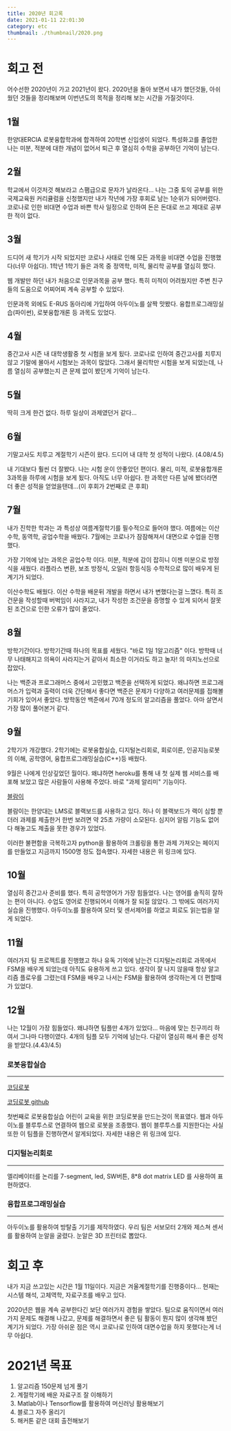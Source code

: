 ```yaml
---
title: 2020년 회고록
date: 2021-01-11 22:01:30
category: etc
thumbnail: ./thumbnail/2020.png
---
```


# 회고 전
어수선한 2020년이 가고 2021년이 왔다. 2020년을 돌아 보면서 내가 했던것들, 아쉬웠던 것들을 정리해보며 이번년도의 목적을 정리해 보는 시간을 가질것이다.

## 1월
한양대ERCIA 로봇융합학과에 합격하여 20학변 신입생이 되었다. 특성화고를 졸업한 나는 미분, 적분에 대한 개념이 없어서 퇴근 후 열심히 수학을 공부하던 기억이 남는다.

## 2월
학교에서 이것저것 해보라고 스팸급으로 문자가 날라온다... 나는 그중 토익 공부를 위한 국제교육원 커리큘럼을 신청했지만 내가 작년에 가장 후회로 남는 1순위가 되어버렸다. 코로나로 인한 비대면 수업과 바쁜 학사 일정으로 인하여 돈은 돈대로 쓰고 제대로 공부한 적이 없다.

## 3월
드디어 새 학기가 시작 되었지만 코로나 사태로 인해 모든 과목을 비대면 수업을 진행했다(너무 아쉽다). 1학년 1학기 들은 과목 중 정역학, 미적, 물리학 공부를 열심히 했다.

웹 개발만 하던 내가 처음으로 인문과목을 공부 했다. 특히 미적이 어려웠지만 주변 친구들의 도움으로 어찌어찌 계속 공부할 수 있었다.

인문과목 외에도 E-RUS 동아리에 가입하여 아두이노를 살짝 맛봤다. 융합프로그래밍실습(파이썬), 로봇융합개론 등 과목도 있었다.

## 4월
중간고사 시즌 내 대학생활중 첫 시험을 보게 됬다. 코로나로 인하여 중간고사를 치루지 않고 기말에 몰아서 시험보는 과목이 많았다. 그래서 물리학만 시험을 보게 되었는데, 나름 열심히 공부했는지 큰 문제 없이 봤던게 기억이 남는다.

## 5월
딱히 크게 한건 없다. 하루 일상이 과제였던거 같다...

## 6월
기말고사도 치루고 계절학기 시즌이 왔다. 드디어 내 대학 첫 성적이 나왔다. (4.08/4.5)

내 기대보다 훨씬 더 잘봤다. 나는 시험 운이 안좋았던 편이다. 물리, 미적, 로봇융합개론 3과목을 하루에 시험을 보게 됬다. 아직도 너무 아쉽다. 한 과목만 다른 날에 봤더라면 더 좋은 성적을 얻었을탠데...(이 후회가 2번째로 큰 후회)

## 7월
내가 진학한 학과는 과 특성상 여름계절학기를 필수적으로 들어야 했다. 여름에는 이산수학, 동역학, 공업수학을 배웠다. 7월에는 코로나가 잠잠해져서 대면으로 수업을 진행했다.


가장 기억에 남는 과목은 공업수학 이다. 미분, 적분에 감이 잡히니 이젠 미분으로 방정식을 새웠다. 라플라스 변환, 보조 방정식, 오일러 항등식등 수학적으로 많이 배우게 된 계기가 되었다.

이산수학도 배웠다. 이산 수학을 배운뒤 개발을 하면서 내가 변했다는걸 느꼈다. 특히 조건문을 작성할때 버벅임이 사라지고, 내가 작성한 조건문을 증명할 수 있게 되어서 잘못된 조건으로 인한 오류가 많이 줄었다.

## 8월
방학기간이다. 방학기간때 하나의 목표를 세웠다. "바로 1일 1알고리즘" 이다. 방학때 너무 나태해지고 의욕이 사라지는거 같아서 최소한 이거라도 하고 놀자! 의 마지노선으로 잡았다.

나는 백준과 프로그래머스 중에서 고민했고 백준을 선택하게 되었다. 왜냐하면 프로그래머스가 입력과 출력이 더욱 간단해서 좋다면 백준은 문제가 다양하고 여러문제를 접해볼 기회가 있어서 좋았다.
방학동안 백준에서 70개 정도의 알고리즘을 풀었다. 아마 살면서 가장 많이 풀어본거 같다.

## 9월
2학기가 개강했다. 2학기에는 로봇융합실습, 디지털논리회로, 회로이론, 인공지능로봇의 이해, 공학영어, 융합프로그래밍실습(C++)등 배웠다. 

9월은 나에게 인상깊었던 월이다. 왜냐하면 heroku를 통해 내 첫 실제 웹 서비스를 배포해 보았고 많은 사람들이 사용해 주었다. 바로 "과제 알리미" 기능이다. 

[블람이](https://www.notion.so/ggdww/de3424d1b7b145c09ef9bb41a8705b70)


블람이는 한양대는 LMS로 블랙보드를 사용하고 있다. 허나 이 블랙보드가 랙이 심할 뿐더러 과제를 제출한거 한번 보려면 약 25초 가량이 소모된다. 심지어 알림 기능도 없어 다 해놓고도 제출을 못한 경우가 있었다.

이러한 불편함을 극복하고자 python을 활용하여 크롤링을 통한 과제 가져오는 페이지를 만들었고 지금까지 1500명 정도 접속했다. 자세한 내용은 위 링크에 있다.

## 10월
열심히 중간고사 준비를 했다. 특히 공학영어가 가장 힘들었다. 나는 영어를 솔직히 잘하는 편이 아니다. 수업도 영어로 진행되어서 이해가 잘 되질 않았다. 그 밖에도 여러가지 실습을 진행했다. 아두이노를 활용하여 모터 및 센서제어를 하였고 회로도 읽는법을 알게 되었다.

## 11월
여러가지 팀 프로젝트를 진행했고 하나 유독 기억에 남는건 디지털논리회로 과목에서 FSM을 배우게 되었는데 아직도 유용하게 쓰고 있다. 생각이 잘 나지 않을때 항상 알고리즘 플로우를 그렸는데 FSM을 배우고 나서는 FSM을 활용하여 생각하는게 더 편할때가 있었다.

## 12월
나는 12월이 가장 힘들었다. 왜냐하면 팀플만 4개가 있었다... 마음에 맞는 친구끼리 하여서 그나마 다행이였다. 4개의 팀플 모두 기억에 남는다. 다같이 열심히 해서 좋은 성적을 받았다.(4.43/4.5)


### 로봇융합실습
---
[코딩로봇](https://www.notion.so/ggdww/18dcc46ca088443583cc563a72f0e544)


[코딩로봇 github](https://github.com/dawan0111/coding-robot)


첫번째로 로봇융합실습 어린이 교육을 위한 코딩로봇을 만드는것이 목표였다. 웹과 아두이노를 블루투스로 연결하여 웹으로 로봇을 조종했다. 웹이 블루투스를 지원한다는 사실또한 이 팀플을 진행하면서 알게되었다. 자세한 내용은 위 링크에 있다. 


### 디지털논리회로
---
엘리베이터를 논리를 7-segment, led, SW버튼, 8*8 dot matrix LED 를 사용하여 표현하였다.

### 융합프로그래밍실습
---
아두이노를 활용하여 방탈출 기기를 제작하였다. 우리 팀은 서보모터 2개와 제스쳐 센서를 활용하여 눈알을 굴렸다. 눈알은 3D 프린터로 뽑았다.


# 회고 후
내가 지금 쓰고있는 시간은 1월 11일이다. 지금은 겨울계절학기를 진행중이다... 현재는 시스템 해석, 고체역학, 자료구조를 배우고 있다.

2020년은 웹을 계속 공부한다긴 보단 여러가지 경험을 쌓았다. 팀으로 움직이면서 여러가지 문제도 해결해 나갔고, 문제를 해결하면서 좋은 팀 활동이 뭔지 많이 생각해 봤던 계기가 되었다. 가장 아쉬운 점은 역시 코로나로 인하여 대면수업을 하지 못했다는게 너무 아쉽다.


# 2021년 목표 
1. 알고리즘 150문제 넘게 풀기
2. 계절학기에 배운 자료구조 잘 이해하기
3. Matlab이나 Tensorflow를 활용하여 머신러닝 활용해보기
4. 블로그 자주 올리기
5. 해커톤 같은 대회 출전해보기